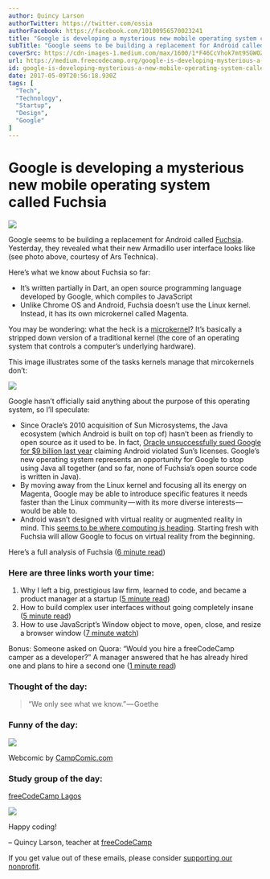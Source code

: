 ```yaml
---
author: Quincy Larson
authorTwitter: https://twitter.com/ossia
authorFacebook: https://facebook.com/10100956570023241
title: "Google is developing a mysterious new mobile operating system called Fuchsia"
subTitle: "Google seems to be building a replacement for Android called Fuchsia. Yesterday, they revealed what their new Armadillo user interface lo..."
coverSrc: https://cdn-images-1.medium.com/max/1600/1*F46CcVhok7mt9SGWOZDxLw.jpeg
url: https://medium.freecodecamp.org/google-is-developing-mysterious-a-new-mobile-operating-system-called-fuchsia-dc8fbd001f65
id: google-is-developing-mysterious-a-new-mobile-operating-system-called-fuchsia-dc8fbd001f65
date: 2017-05-09T20:56:18.930Z
tags: [
  "Tech",
  "Technology",
  "Startup",
  "Design",
  "Google"
]
---
```

# Google is developing a mysterious new mobile operating system called Fuchsia



![](https://cdn-images-1.medium.com/max/1600/1*F46CcVhok7mt9SGWOZDxLw.jpeg)



Google seems to be building a replacement for Android called [Fuchsia](https://fcc.im/2qYTsEx). Yesterday, they revealed what their new Armadillo user interface looks like (see photo above, courtesy of Ars Technica).

Here’s what we know about Fuchsia so far:

*   It’s written partially in Dart, an open source programming language developed by Google, which compiles to JavaScript
*   Unlike Chrome OS and Android, Fuchsia doesn’t use the Linux kernel. Instead, it has its own microkernel called Magenta.

You may be wondering: what the heck is a [microkernel](https://fcc.im/2qYUTTp)? It’s basically a stripped down version of a traditional kernel (the core of an operating system that controls a computer’s underlying hardware).

This image illustrates some of the tasks kernels manage that mircokernels don’t:



![](https://cdn-images-1.medium.com/max/1600/1*UC1x-KJcvtVB-uPSAon60g.png)



Google hasn’t officially said anything about the purpose of this operating system, so I’ll speculate:

*   Since Oracle’s 2010 acquisition of Sun Microsystems, the Java ecosystem (which Android is built on top of) hasn’t been as friendly to open source as it used to be. In fact, [Oracle unsuccessfully sued Google for $9 billion last year](https://fcc.im/2qof8gu) claiming Android violated Sun’s licenses. Google’s new operating system represents an opportunity for Google to stop using Java all together (and so far, none of Fuchsia’s open source code is written in Java).
*   By moving away from the Linux kernel and focusing all its energy on Magenta, Google may be able to introduce specific features it needs faster than the Linux community — with its more diverse interests — would be able to.
*   Android wasn’t designed with virtual reality or augmented reality in mind. This [seems to be where computing is heading](http://amzn.to/2mKbbNW). Starting fresh with Fuchsia will allow Google to focus on virtual reality from the beginning.

Here’s a full analysis of Fuchsia ([6 minute read](https://fcc.im/2q3xBgK))

### Here are three links worth your time:

1.  Why I left a big, prestigious law firm, learned to code, and became a product manager at a startup ([5 minute read](https://fcc.im/2qWOkzR))
2.  How to build complex user interfaces without going completely insane ([5 minute read](https://fcc.im/2qZ2CkB))
3.  How to use JavaScript’s Window object to move, open, close, and resize a browser window ([7 minute watch](https://fcc.im/2qOKwVa))

Bonus: Someone asked on Quora: “Would you hire a freeCodeCamp camper as a developer?” A manager answered that he has already hired one and plans to hire a second one ([1 minute read](https://fcc.im/2pZCuHB))

### Thought of the day:

> “We only see what we know.” — Goethe

### Funny of the day:



![](https://cdn-images-1.medium.com/max/1600/1*ybwN-yOJ33La6eSvAY9x2g.jpeg)



Webcomic by [CampComic.com](http://campcomic.com/)

### Study group of the day:

[freeCodeCamp Lagos](https://fcc.im/2qZ4Tfz)



![](https://cdn-images-1.medium.com/max/1600/1*tKwAWe6FbRgXX3vKHL97sQ.jpeg)



Happy coding!

– Quincy Larson, teacher at [freeCodeCamp](http://bit.ly/2j7Q1dN)

If you get value out of these emails, please consider [supporting our nonprofit](http://bit.ly/donate-to-fcc).









